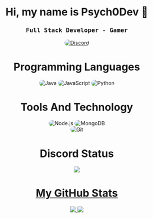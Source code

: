 
<p align="center">
    <h1 align="center">Hi, my name is Psych0Dev 👋</h1>
</p>
<div align="center">
    <h3 align="center"><samp> Full Stack Developer - Gamer</samp></h3>
</div>

<p align="center">
    <a href="[https://discord.gg/p8GgFnBZ](https://discord.gg/ZQNHRFbRwx)"><img src="https://img.shields.io/badge/Discord-323540?style=for-the-badge&logo=discord&logoColor=5294E2" style="border-radius:15px" alt="Discord"></a>
</p>

<h1 align="center">
    Programming Languages
</h1>

<div align="center">
	<img src="https://img.shields.io/badge/Java-323540?style=for-the-badge&logo=appveyor&logoColor=5294E2" alt="Java" style="border-radius:15px"/>
    <img src="https://img.shields.io/badge/JavaScript-323540?style=for-the-badge&logo=javascript&logoColor=5294E2" alt="JavaScript" style="border-radius:15px"/>
    <img src="https://img.shields.io/badge/Python-323540?style=for-the-badge&logo=python&logoColor=5294E2" alt="Python" style="border-radius:15px"/>
</div>

<h1 align="center">
    Tools And Technology
</h1>

<div align="center">
    <img src="https://img.shields.io/badge/Node.js-323540?style=for-the-badge&logo=node.js&logoColor=5294E2" alt="Node.js" style="border-radius:15px"/>
    <img src="https://img.shields.io/badge/MongoDB-323540?style=for-the-badge&logo=mongodb&logoColor=5294E2" alt="MongoDB" style="border-radius:15px"/>
    <br/>
    <img src="https://img.shields.io/badge/git-323540.svg?style=for-the-badge&logo=git&logoColor=5294E2" alt="Git" style="border-radius:15px"/>
</div>

<h1 align="center">
    Discord Status
</h1>
<p align="center">
    <a href="https://github.com/Psych0Dev">
      <img src="https://lanyard.cnrad.dev/api/766985594374193162?theme=dark&animated=true&hideDiscrim=true&borderRadius=10px&idleMessage=Working+on+Minecraft+projects" />
</p>
    
<h1 align="center">
    My GitHub Stats
</h1>
  <p align="center">
    <a href="https://github.com/BruTalCODE35">
        <img src="https://github-readme-stats.vercel.app/api?username=BruTalCODE35&show_icons=true&theme=dark" />
    <a href="https://github.com/BruTalCODE35">
        <img src="https://github-readme-streak-stats.herokuapp.com/?user=BruTalCODE35&show_icons=true&theme=dark" />
    </a>
